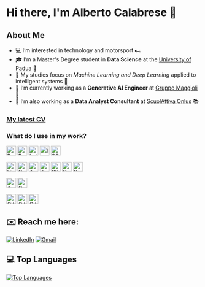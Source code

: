 # Hi there, I'm Alberto Calabrese 👋

## About Me
</div>

- 💻 I’m interested in technology and motorsport 🏎️
- 🎓 I’m a Master's Degree student in **Data Science** at the [University of Padua](https://datascience.math.unipd.it/) 🏫
- 🤖 My studies focus on *Machine Learning and Deep Learning* applied to intelligent systems 🧠
- 🏢 I’m currently working as a **Generative AI Engineer** at [Gruppo Maggioli](https://www.maggioli.com/) 🤖
- 💼 I’m also working as a **Data Analyst Consultant** at [ScuolAttiva Onlus](https://www.scuolattiva.it/) 📚

</div>
<h3><a href="CV.pdf">My latest CV</a>

### What do I use in my work?

</div>

<p>
  <img alt="Python" src="https://img.shields.io/badge/Python-3776AB?logo=python&logoColor=white&style=plastic" height="25"/>
  <img alt="R" src="https://img.shields.io/badge/R-276DC3?logo=r&logoColor=white&style=plastic" height="25"/>
  <img alt="Latex" src="https://img.shields.io/badge/Latex-008080?style=plastic&logo=latex&logoColor=white&logoSize=auto" height="25"/>
  <img alt="json" src="https://img.shields.io/badge/json-000000?style=plastic&logo=json&logoColor=white&logoSize=auto" height="25"/>
  <img alt="SQL" src="https://img.shields.io/badge/SQL-fee900?style=plastic&logoColor=white" height="25"/>
<p>

</div>
<p>
  <img alt="Visual Studio Code" src="https://img.shields.io/badge/Visual Studio Code-007ACC?logo=VisualStudioCode&logoColor=white&style=plastic" height="25"/>
  <img alt="Google Colab" src="https://img.shields.io/badge/Google%20Colab-F9AB00?style=plastic&logo=googlecolab&logoColor=white&logoSize=auto" height="25"/>
  <img alt="Anaconda" src="https://img.shields.io/badge/Anaconda-44A833?style=plastic&logo=anaconda&logoColor=white&logoSize=auto" height="25"/>
  <img alt="Jupyter" src="https://img.shields.io/badge/Jupyter-F37626?logo=Jupyter&logoColor=white&style=plastic" height="25"/>
  <img alt="RStudio" src="https://img.shields.io/badge/RStudio-75AADB?style=plastic&logo=rstudioide&logoColor=white&logoSize=auto" height="25"/>
  <img alt="Overleaf" src="https://img.shields.io/badge/Overleaf-47A141?style=plastic&logo=overleaf&logoColor=white&logoSize=auto" height="25"/>
  <img alt="Postman" src="https://img.shields.io/badge/Postman-FF6C37?style=plastic&logo=postman&logoColor=white&logoSize=auto" height="25"/>
</p>

</div>
<p>
  <img alt="Azure" src="https://img.shields.io/badge/Azure-03A9F4?style=plastic&logo=Azure&logoColor=white&logoSize=auto" height="25"/>
  <img alt="Google Cloud" src="https://img.shields.io/badge/GoogleCloud-4285F4?style=plastic&logo=googlecloud&logoColor=white&logoSize=auto" height="25"/>
</p>

</div>
<p>
  <img alt="Git" src="https://img.shields.io/badge/Git-F05032?style=plastic&logo=git&logoColor=white&logoSize=auto" height="25"/>
  <img alt="GitHub" src="https://img.shields.io/badge/GitHub-181717?style=plastic&logo=github&logoColor=white&logoSize=auto" height="25"/>
  <img alt="GitLab" src="https://img.shields.io/badge/GitLab-FC6D26?style=plastic&logo=gitlab&logoColor=white&logoSize=auto" height="25"/>
</p>

##  ✉️ Reach me here:
</div>

[![LinkedIn](https://img.shields.io/badge/LinkedIn-0077B5?style=for-the-badge&logo=linkedin&logoColor=white)](https://www.linkedin.com/in/alberto-calabrese1999/)
[![Gmail](https://img.shields.io/badge/Gmail-D14836?style=for-the-badge&logo=gmail&logoColor=white)](mailto:albertocalabrese99@gmail.com)

## 💻 Top Languages
</div>

[![Top Languages](https://github-readme-stats.vercel.app/api/top-langs/?username=Albi1999&layout=compact&theme=github_dark)](https://github.com/Albi1999?tab=repositories)
